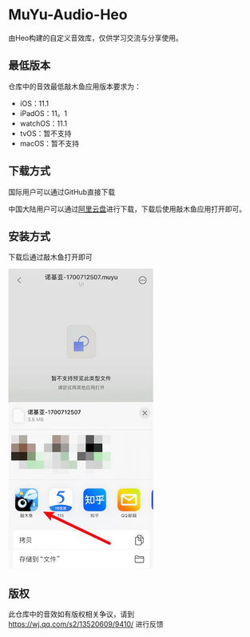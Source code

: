 # MuYu-Audio-Heo

由Heo构建的自定义音效库，仅供学习交流与分享使用。

## 最低版本

仓库中的音效最低敲木鱼应用版本要求为：

- iOS：11.1
- iPadOS：11。1
- watchOS：11.1
- tvOS：暂不支持
- macOS：暂不支持

## 下载方式

国际用户可以通过GitHub直接下载

中国大陆用户可以通过[阿里云盘](https://www.alipan.com/s/Lt8YEw3p4jd)进行下载，下载后使用敲木鱼应用打开即可。

## 安装方式

下载后通过敲木鱼打开即可

![](/img/aliyunpan.webp)

## 版权

此仓库中的音效如有版权相关争议，请到 https://wj.qq.com/s2/13520609/9410/ 进行反馈